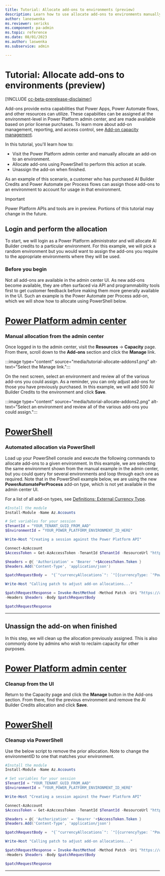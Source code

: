 ```yaml
---
title: Tutorial: Allocate add-ons to environments (preview)
description: Learn how to use allocate add-ons to environments manually, as well as programmatically.
author: laneswenka
ms.reviewer: sericks
ms.component: pa-admin
ms.topic: reference
ms.date: 08/01/2023
ms.author: laswenka
ms.subservice: admin

---
```


# Tutorial: Allocate add-ons to environments (preview)

[!INCLUDE [cc-beta-prerelease-disclaimer](../includes/cc-beta-prerelease-disclaimer.md)]

Add-ons provide extra capabilities that Power Apps, Power Automate flows, and other resources can utilize. These capabiities can be assigned at the environment-level in Power Platform admin center, and are made available based on prior license purchases.  To learn more about add-on management, reporting, and access control, see [Add-on capacity management](./capacity-add-on.md).

In this tutorial, you'll learn how to:

- Visit the Power Platform admin center and manually allocate an add-on to an environment.
- Allocate add-ons using PowerShell to perform this action at scale.
- Unassign the add-on when finished.

As an example of this scenario, a customer who has purchased AI Builder Credits and Power Automate per Process flows can assign those add-ons to an environment to account for usage in that environment.

> [!IMPORTANT]
> Power Platform APIs and tools are in preview.  Portions of this tutorial may change in the future.

## Login and perform the allocation

To start, we will login as a Power Platform administrator and will allocate AI Builder credits to a particular environment.  For this example, we will pick a random environment but you would want to assign the add-ons you require to the appropriate environments where they will be used.

### Before you begin

Not all add-ons are available in the admin center UI.  As new add-ons become available, they are often surfaced via API and programmability tools first to get customer feedback before making them more generally available in the UI.  Such an example is the Power Automate per Process add-on, which we will show how to allocate using PowerShell below.

# [Power Platform admin center](#tab/PPAC)

### Manual allocation from the admin center

Once logged in to the admin center, visit the **Resources** -> **Capacity** page.  From there, scroll down to the **Add-ons** section and click the **Manage** link.

:::image type="content" source="media/tutorial-allocate-addons1.png" alt-text="Select the Manage link.":::

On the next screen, select an environment and review all of the various add-ons you could assign.  As a reminder, you can only adjust add-ons for those you have previously purchased.  In this example, we will add 500 AI Builder Credits to the environment and click **Save**.

:::image type="content" source="media/tutorial-allocate-addons2.png" alt-text="Select an environment and review all of the various add-ons you could assign.":::

# [PowerShell](#tab/PowerShell)

### Automated allocation via PowerShell

Load up your PowerShell console and execute the following commands to allocate add-ons to a given environment.  In this example, we are selecting the same environment shown from the manual example in the admin center, but you could query for several environments and loop through each one as required.  Note that in the PowerShell example below, we are using the new **PowerAutomatePerProcess** add-on type, which is not yet available in the admin center UI.

For a list of all add-on types, see [Definitions: External Currency Type](/rest/api/power-platform/licensing/currency-allocation/get-currency-allocation-by-environment#externalcurrencytype).

```powershell
#Install the module
Install-Module -Name Az.Accounts

# Set variables for your session
$TenantId = "YOUR_TENANT_GUID_FROM_AAD"
$EnvironmentId = "YOUR_POWER_PLATFORM_ENVIRONMENT_ID_HERE"

Write-Host "Creating a session against the Power Platform API"

Connect-AzAccount
$AccessToken = Get-AzAccessToken -TenantId $TenantId -ResourceUrl "https://api.powerplatform.com/"

$headers = @{ 'Authorization' = 'Bearer '+$AccessToken.Token }
$headers.Add('Content-Type', 'application/json')

$patchRequestBody =  "{`"currencyAllocations`": `"[{currencyType: `"PowerAutomatePerProcess`", allocated:1}]`" }"

Write-Host "Calling patch to adjust add-on allocations..."

$patchRequestResponse = Invoke-RestMethod -Method Patch -Uri "https://api.powerplatform.com/licensing/environments/$EnvironmentId/allocations?api-version=2022-03-01-preview" 
-Headers $headers -Body $patchRequestBody

$patchRequestResponse

```
---

## Unassign the add-on when finished
In this step, we will clean up the allocation previously assigned.  This is also commonly done by admins who wish to reclaim capacity for other purposes.

# [Power Platform admin center](#tab/PPAC)

### Cleanup from the UI

Return to the Capacity page and click the **Manage** button in the Add-ons section.  From there, find the previous environment and remove the AI Builder Credits allocation and click **Save**.


# [PowerShell](#tab/PowerShell)

### Cleanup via PowerShell
Use the below script to remove the prior allocation.  Note to change the environmentID to one that matches your environment.

```powershell
#Install the module
Install-Module -Name Az.Accounts

# Set variables for your session
$TenantId = "YOUR_TENANT_GUID_FROM_AAD"
$EnvironmentId = "YOUR_POWER_PLATFORM_ENVIRONMENT_ID_HERE"

Write-Host "Creating a session against the Power Platform API"

Connect-AzAccount
$AccessToken = Get-AzAccessToken -TenantId $TenantId -ResourceUrl "https://api.powerplatform.com/"

$headers = @{ 'Authorization' = 'Bearer '+$AccessToken.Token }
$headers.Add('Content-Type', 'application/json')

$patchRequestBody =  "{`"currencyAllocations`": `"[{currencyType: `"PowerAutomatePerProcess`", allocated:0}]`" }"

Write-Host "Calling patch to adjust add-on allocations..."

$patchRequestResponse = Invoke-RestMethod -Method Patch -Uri "https://api.powerplatform.com/licensing/environments/$EnvironmentId/allocations?api-version=2022-03-01-preview" 
-Headers $headers -Body $patchRequestBody

$patchRequestResponse
```
---

